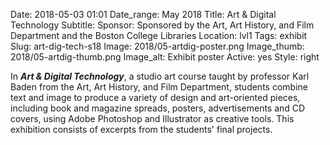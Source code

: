 Date: 2018-05-03 01:01 
Date_range: May 2018
Title: Art & Digital Technology 
Subtitle: 
Sponsor: Sponsored by the Art, Art History, and Film Department and the Boston College Libraries
Location: lvl1
Tags: exhibit
Slug: art-dig-tech-s18
Image: 2018/05-artdig-poster.png
Image_thumb: 2018/05-artdig-thumb.png
Image_alt: Exhibit poster
Active: yes
Style: right

In <strong><em>Art & Digital Technology</em></strong>, a studio art course taught by professor Karl Baden from the Art, Art History, and Film Department, students combine text and image to produce a variety of design and art-oriented pieces, including book and magazine spreads, posters, advertisements and CD covers, using Adobe Photoshop and Illustrator as creative tools. This exhibition consists of excerpts from the students' final projects.